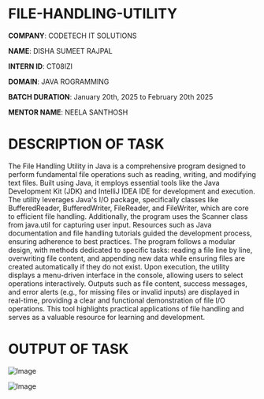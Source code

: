 # FILE-HANDLING-UTILITY

**COMPANY**: CODETECH IT SOLUTIONS

**NAME**: DISHA SUMEET RAJPAL

**INTERN ID**: CT08IZI

**DOMAIN**: JAVA ROGRAMMING

**BATCH DURATION**: January 20th, 2025 to February 20th 2025

**MENTOR NAME**: NEELA SANTHOSH

# DESCRIPTION OF TASK
The File Handling Utility in Java is a comprehensive program designed to perform fundamental file operations such as reading, writing, and modifying text files. Built using Java, it employs essential tools like the Java Development Kit (JDK) and IntelliJ IDEA IDE for development and execution. The utility leverages Java's I/O package, specifically classes like BufferedReader, BufferedWriter, FileReader, and FileWriter, which are core to efficient file handling. Additionally, the program uses the Scanner class from java.util for capturing user input. Resources such as Java documentation and file handling tutorials guided the development process, ensuring adherence to best practices. The program follows a modular design, with methods dedicated to specific tasks: reading a file line by line, overwriting file content, and appending new data while ensuring files are created automatically if they do not exist. Upon execution, the utility displays a menu-driven interface in the console, allowing users to select operations interactively. Outputs such as file content, success messages, and error alerts (e.g., for missing files or invalid inputs) are displayed in real-time, providing a clear and functional demonstration of file I/O operations. This tool highlights practical applications of file handling and serves as a valuable resource for learning and development.

# OUTPUT OF TASK
![Image](https://github.com/user-attachments/assets/da819d37-ddee-4f4c-9ed6-2beb720e754c)

![Image](https://github.com/user-attachments/assets/f6f8850c-95b2-489b-9a2f-eb0faa0680e5)
